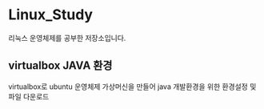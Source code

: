 # Linux_Study
리눅스 운영체제를 공부한 저장소입니다.

## virtualbox JAVA 환경
virtualbox로 ubuntu 운영체제 가상머신을 만들어 java 개발환경을 위한 환경설정 및 파일 다운로드
